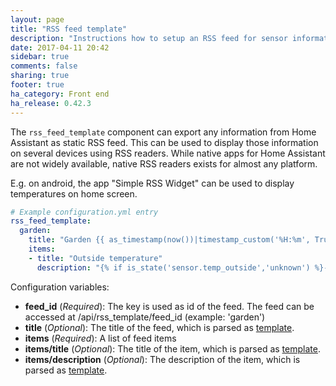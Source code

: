 ```yaml
---
layout: page
title: "RSS feed template"
description: "Instructions how to setup an RSS feed for sensor information and other."
date: 2017-04-11 20:42
sidebar: true
comments: false
sharing: true
footer: true
ha_category: Front end
ha_release: 0.42.3
---
```


The `rss_feed_template` component can export any information from Home Assistant as static RSS feed. This can be used to display those information on several devices using RSS readers. While native apps for Home Assistant are not widely available, native RSS readers exists for almost any platform.

E.g. on android, the app "Simple RSS Widget" can be used to display temperatures on home screen.


```yaml
# Example configuration.yml entry
rss_feed_template:
  garden:
    title: "Garden {{ as_timestamp(now())|timestamp_custom('%H:%m', True) }}"
    items:
    - title: "Outside temperature"
      description: "{% if is_state('sensor.temp_outside','unknown') %}---{% else %}{{states.sensor.temp_outside.state}} °C{% endif %}"
```

Configuration variables:

- **feed_id** (*Required*): The key is used as id of the feed. The feed can be accessed at /api/rss_template/feed_id (example: 'garden')
- **title** (*Optional*): The title of the feed, which is parsed as [template](/topics/templating/).
- **items** (*Required*): A list of feed items
- **items/title** (*Optional*): The title of the item, which is parsed as [template](/topics/templating/).
- **items/description** (*Optional*): The description of the item, which is parsed as [template](/topics/templating/).
